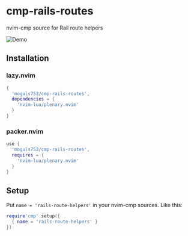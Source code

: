 # cmp-rails-routes

nvim-cmp source for Rail route helpers

![Demo](https://i.imgur.com/KEGeEBO.gif)

## Installation
### lazy.nvim
``` lua
{
  'moguls753/cmp-rails-routes',
  dependencies = {
    'nvim-lua/plenary.nvim'
  }
}
```

### packer.nvim
``` lua
use {
  'moguls753/cmp-rails-routes',
  requires = {
    'nvim-lua/plenary.nvim'
  }
}
```

## Setup
Put ```name = 'rails-route-helpers'``` in your nvim-cmp sources. Like this:
``` lua
require'cmp'.setup({
  { name = 'rails-route-helpers' }
})
```
